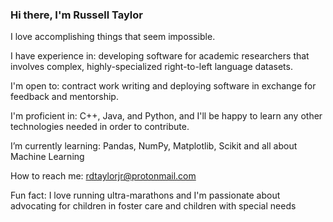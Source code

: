 ### Hi there, I'm Russell Taylor

I love accomplishing things that seem impossible. 

I have experience in: developing software for academic researchers that involves complex, highly-specialized right-to-left language datasets.

I'm open to: contract work writing and deploying software in exchange for feedback and mentorship.

I'm proficient in: C++, Java, and Python, and I'll be happy to learn any other technologies needed in order to contribute.

I’m currently learning: Pandas, NumPy, Matplotlib, Scikit and all about Machine Learning

How to reach me: rdtaylorjr@protonmail.com

Fun fact: I love running ultra-marathons and I'm passionate about advocating for children in foster care and children with special needs

<!--
**rdtaylorjr/rdtaylorjr** is a ✨ _special_ ✨ repository because its `README.md` (this file) appears on your GitHub profile.

Here are some ideas to get you started:
- 🔭 I’m currently working on a machine learning 
- 🤔 I’m looking for help with ...
- 💬 Ask me about ...
- 📫 How to reach me: ...
- 😄 Pronouns: ...

-->
